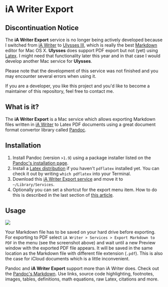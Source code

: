 # iA Writer Export

## Discontinuation Notice

The **iA Writer Export** service is no longer being actively developed because I switched from [iA Writer][1] to [Ulysses III][2], which is really the best [Markdown][3] editor for Mac OS X. **Ulysses** does support PDF export but not (yet) using [Latex][4]. I might need that functionality later this year and in that case I would develop another Mac service for **Ulysses**.

Please note that the development of this service was not finished and you may encounter several errors when using it.

If you are a developer, you like this project and you'd like to become a maintainer of this repository, feel free to contact me.

## What is it?

The **iA Writer Export** is a Mac service which allows exporting Markdown files written in [iA Writer][5] to Latex PDF documents using a great document format convertor library called [Pandoc][6].

## Installation

1. Install Pandoc (version `>1.9`) using a package installer listed on the [Pandoc's installation page][7].
2. Install a [Latex distribution][8] if you haven't `pdflatex` installed yet. You can check it out by writing `which pdflatex` into your Terminal.
3. Download this [iA Writer Export service][9] and move it to `~/Library/Services`.
4. Optionally you can set a shortcut for the export menu item. How to do this is described in the last section of [this article][10].

## Usage

![][image-1] 

Your Markdown file has to be saved on your hard drive before exporting. For exporting to PDF select `iA Writer > Services > Export Markdown to PDF` in the menu (see the screenshot above) and wait until a new Preview window with the exported PDF file appears. It will be saved in the same location as the Markdown file with different file extension (`.pdf`). This is also the case for iCloud documents which is a little inconvenient.

Pandoc and **iA Writer Export** support more than iA Writer does. Check out the [Pandoc's Markdown][11]. Use links, source code highlighting, footnotes, images, tables, definitions, math equations, raw Latex, citations and more.

[1]:	http://www.iawriter.com/
[2]:	http://www.ulyssesapp.com
[3]:	http://daringfireball.net/projects/markdown/
[4]:	http://latex-project.org
[5]:	http://www.iawriter.com/
[6]:	http://johnmacfarlane.net/pandoc/
[7]:	https://code.google.com/p/pandoc/downloads/list
[8]:	http://www.tug.org/mactex
[9]:	https://github.com/lukaskubanek/iA-Writer-Export/archive/master.zip
[10]:	http://www.makeuseof.com/tag/how-to-create-your-own-services-menus-mac/
[11]:	http://johnmacfarlane.net/pandoc/demo/example9/pandocs-markdown.html

[image-1]:	Screenshot.png
